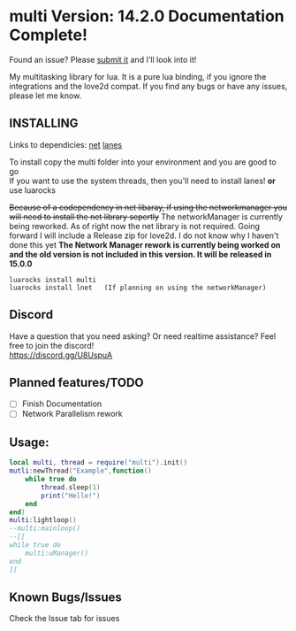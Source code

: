 # multi Version: 14.2.0 Documentation Complete!

Found an issue? Please [submit it](https://github.com/rayaman/multi/issues) and I'll look into it!

My multitasking library for lua. It is a pure lua binding, if you ignore the integrations and the love2d compat. If you find any bugs or have any issues, please let me know.

INSTALLING
----------
Links to dependicies:
[net](https://github.com/rayaman/net)
[lanes](https://github.com/LuaLanes/lanes)

To install copy the multi folder into your environment and you are good to go</br>
If you want to use the system threads, then you'll need to install lanes!
**or** use luarocks

~~Because of a codependency in net libaray, if using the networkmanager you will need to install the net library sepertly~~ The networkManager is currently being reworked. As of right now the net library is not required.
Going forward I will include a Release zip for love2d. I do not know why I haven't done this yet
**The Network Manager rework is currently being worked on and the old version is not included in this version. It will be released in 15.0.0**

```
luarocks install multi
luarocks install lnet   (If planning on using the networkManager)
```

Discord
-------
Have a question that you need asking? Or need realtime assistance? Feel free to join the discord!</br>
https://discord.gg/U8UspuA</br>

Planned features/TODO
---------------------
- [ ] Finish Documentation
- [ ] Network Parallelism rework

Usage:</br>
-----
```lua
local multi, thread = require("multi").init()
mutli:newThread("Example",function()
    while true do
        thread.sleep(1)
        print("Hello!")
    end
end)
multi:lightloop()
--multi:mainloop()
--[[
while true do
    multi:uManager()
end
]]
```

Known Bugs/Issues
-----------------
Check the Issue tab for issues
